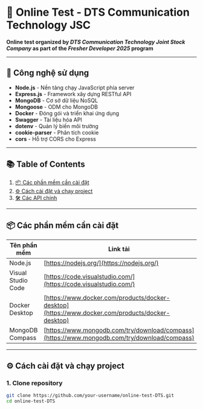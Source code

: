 # 🧪 Online Test - DTS Communication Technology JSC

**Online test organized by _DTS Communication Technology Joint Stock Company_ as part of the _Fresher Developer 2025_ program**

---

## 🚀 Công nghệ sử dụng

- **Node.js** - Nền tảng chạy JavaScript phía server
- **Express.js** - Framework xây dựng RESTful API
- **MongoDB** - Cơ sở dữ liệu NoSQL
- **Mongoose** - ODM cho MongoDB
- **Docker** - Đóng gói và triển khai ứng dụng
- **Swagger** - Tài liệu hóa API
- **dotenv** - Quản lý biến môi trường
- **cookie-parser** - Phân tích cookie
- **cors** - Hỗ trợ CORS cho Express

---

## 📚 Table of Contents

1. [📦 Các phần mềm cần cài đặt](#-các-phần-mềm-cần-cài-đặt)
2. [⚙️ Cách cài đặt và chạy project](#️-cách-cài-đặt-và-chạy-project)
3. [🛠️ Các API chính](#️-các-api-chính)

---

## 📦 Các phần mềm cần cài đặt

| Tên phần mềm      | Link tải                                                 |
|-------------------|----------------------------------------------------------|
| Node.js           | [https://nodejs.org/](https://nodejs.org/)               |
| Visual Studio Code| [https://code.visualstudio.com/](https://code.visualstudio.com/) |
| Docker Desktop    | [https://www.docker.com/products/docker-desktop](https://www.docker.com/products/docker-desktop) |
| MongoDB Compass   | [https://www.mongodb.com/try/download/compass](https://www.mongodb.com/try/download/compass) |

---

## ⚙️ Cách cài đặt và chạy project

### 1. Clone repository
```bash
git clone https://github.com/your-username/online-test-DTS.git
cd online-test-DTS
